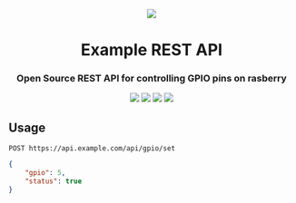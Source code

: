 <p align="center"><img src="https://live.staticflickr.com/65535/49185149122_37f5c52e43_k.jpg"></p>

<h1 align="center">Example REST API</h1>

<h3 align="center">
Open Source REST API for controlling GPIO pins on rasberry
</h3>

<p align="center">
<a href="#"><img src="https://img.shields.io/badge/version-1.0-blue"></a>
<a href="#"><img src="https://img.shields.io/badge/build-pass-brightgreen"></a>
<a href="#"><img src="https://img.shields.io/badge/release-master-orange"></a>
<a href="#"><img src="https://img.shields.io/badge/interface-REST-brightgreen"></a>
</p>

## Usage

```http
POST https://api.example.com/api/gpio/set
```

```json
{
    "gpio": 5,
    "status": true 
}
```